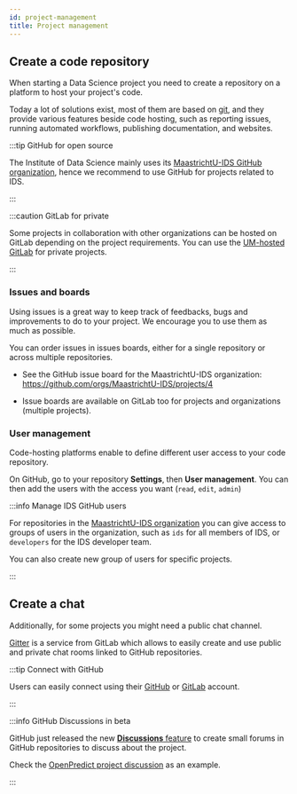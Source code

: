 ```yaml
---
id: project-management
title: Project management
---
```


## Create a code repository

When starting a Data Science project you need to create a repository on a platform to host your project's code. 

Today a lot of solutions exist, most of them are based on [git](https://guides.github.com/introduction/git-handbook/), and they provide various features beside code hosting, such as reporting issues, running automated workflows, publishing documentation, and websites.

:::tip GitHub for open source

The Institute of Data Science mainly uses its [MaastrichtU-IDS GitHub organization](https://github.com/MaastrichtU-IDS), hence we recommend to use GitHub for projects related to IDS.

:::

:::caution GitLab for private

Some projects in collaboration with other organizations can be hosted on GitLab depending on the project requirements. You can use the [UM-hosted GitLab](https://gitlab.maastrichtuniversity.nl/) for private projects.

:::

### Issues and boards

Using issues is a great way to keep track of feedbacks, bugs and improvements to do to your project. We encourage you to use them as much as possible.

You can order issues in issues boards, either for a single repository or across multiple repositories.

* See the GitHub issue board for the MaastrichtU-IDS organization: https://github.com/orgs/MaastrichtU-IDS/projects/4

* Issue boards are available on GitLab too for projects and organizations (multiple projects).

### User management

Code-hosting platforms enable to define different user access to your code repository.

On GitHub, go to your repository **Settings**, then **User management**. You can then add the users with the access you want (`read`, `edit`, `admin`)

:::info Manage IDS GitHub users

For repositories in the [MaastrichtU-IDS organization](https://github.com/MaastrichtU-IDS) you can give access to groups of users in the organization, such as `ids` for all members of IDS, or `developers` for the IDS developer team. 

You can also create new group of users for specific projects.

:::

## Create a chat

Additionally, for some projects you might need a public chat channel.

[Gitter](https://gitter.im/) is a service from GitLab which allows to easily create and use public and private chat rooms linked to GitHub repositories. 

:::tip Connect with GitHub

Users can easily connect using their [GitHub](https://github.com/) or [GitLab](https://gitlab.com) account.

:::

:::info GitHub Discussions in beta

GitHub just released the new [**Discussions** feature](https://docs.github.com/en/free-pro-team@latest/discussions/quickstart) to create small forums in GitHub repositories to discuss about the project.

Check the [OpenPredict project discussion](https://github.com/MaastrichtU-IDS/translator-openpredict/discussions) as an example.

:::